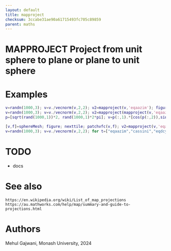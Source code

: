 ```yaml
---
layout: default
title: mapproject
checksum: 3ccabe31ae90a61715493fc705c89859
parent: maths
---
```



 
# MAPPROJECT Project from unit sphere to plane or plane to unit sphere
 
# Examples
```matlab
v=randn(1000,3); v=v./vecnorm(v,2,2); v2=mapproject(v,'eqaazim'); figure; scatter(v(:,1),v(:,2));
v=randn(1000,3); v=v./vecnorm(v,2,2); v2=mapproject(mapproject(v,'eqaazim'),'eqaazim'); assert(allclose(v,v2));
p=[sqrt(rand(1000,1))*2, rand(1000,1)*2*pi]; v=p(:,1).*[cos(p(:,2)),sin(p(:,2))]; v=mapproject(v,'eqaazim'); figure; scatter3(v(:,1),v(:,2),v(:,3),'.');
```
```matlab
[v,f]=sphereMesh; figure; nexttile; patchvfc(v,f); v2=mapproject(v,'eqacylin'); nexttile; patchvfc(v2,f);
v=randn(1000,3); v=v./vecnorm(v,2,2); for t=["eqaazim","cassini","eqdcylin","eqacylin"]; v2=mapproject(mapproject(v,t),t); assert(allclose(v,v2)); end
```
 
# TODO
-  docs 
 
# See also

`https://en.wikipedia.org/wiki/List_of_map_projections` `https://au.mathworks.com/help/map/summary-and-guide-to-projections.html`

 
# Authors

Mehul Gajwani, Monash University, 2024


